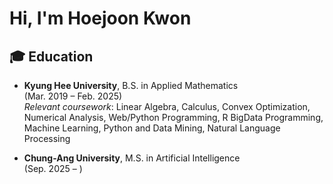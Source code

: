 # Hi, I'm Hoejoon Kwon

## 🎓 Education

- **Kyung Hee University**, B.S. in Applied Mathematics  
  (Mar. 2019 – Feb. 2025)  
  _Relevant coursework_: Linear Algebra, Calculus, Convex Optimization, Numerical Analysis,
Web/Python Programming, R BigData Programming, Machine Learning, Python and Data Mining,
Natural Language Processing

- **Chung-Ang University**, M.S. in Artificial Intelligence  
  (Sep. 2025 – )
